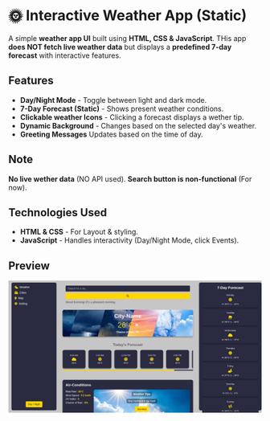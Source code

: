 # 🌞 Interactive Weather App (Static)

A simple **weather app UI** built using **HTML, CSS & JavaScript**. THis app **does NOT fetch live weather data** but displays a **predefined 7-day forecast** with interactive features.

## Features

- **Day/Night Mode** - Toggle between light and dark mode.
- **7-Day Forecast (Static)** - Shows present weather conditions.
- **Clickable weather Icons** - Clicking a forecast displays a wether tip.
- **Dynamic Background** - Changes based on the selected day's weather.
- **Greeting Messages** Updates based on the time of day.

## Note

**No live wether data** (NO API used).
**Search button is non-functional** (For now).

## Technologies Used

- **HTML & CSS** - For Layout & styling.
- **JavaScript** - Handles interactivity (Day/Night Mode, click Events).

## Preview

![ Weather App](/Images/pic.png)
